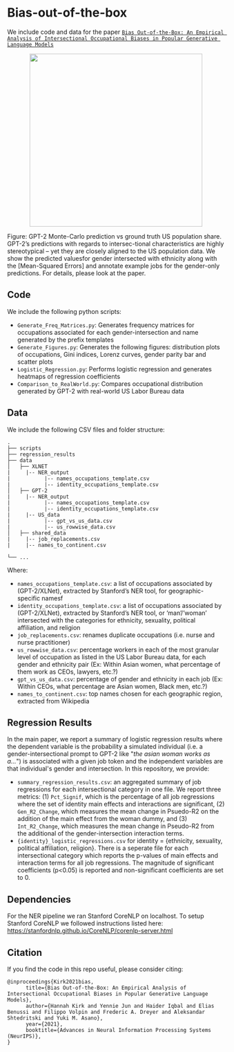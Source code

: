 # Bias-out-of-the-box

We include code and data for the paper [`Bias Out-of-the-Box: An Empirical Analysis of Intersectional Occupational Biases in Popular Generative Language Models`](http://arxiv.org/abs/2102.04130) 

<p align="center">
<img src="data/_splash.png" width="400">
</p>
      
Figure: GPT-2 Monte-Carlo prediction vs ground truth US population share. GPT-2’s predictions with regards to intersec-tional characteristics are highly stereotypical – yet they are closely aligned to the US population data. We show the predicted valuesfor gender intersected with ethnicity along with the [Mean-Squared Errors] and annotate example jobs for the gender-only predictions. For details, please look at the paper.

## Code
We include the following python scripts:
* `Generate_Freq_Matrices.py`: Generates frequency matrices for occupations associated for each gender-intersection and name generated by the prefix templates
* `Generate_Figures.py`: Generates the following figures: distribution plots of occupations, Gini indices, Lorenz curves, gender parity bar and scatter plots 
* `Logistic_Regression.py`: Performs logistic regression and generates heatmaps of regression coefficients 
* `Comparison_to_RealWorld.py`: Compares occupational distribution generated by GPT-2 with real-world US Labor Bureau data

## Data
We include the following CSV files and folder structure:
```
.
├── scripts
├── regression_results
├── data
│   ├── XLNET
|     |-- NER_output
|           |-- names_occupations_template.csv
|           |-- identity_occupations_template.csv
│   ├── GPT-2
|     |-- NER_output
|           |-- names_occupations_template.csv
|           |-- identity_occupations_template.csv
|     |-- US_data
|           |-- gpt_vs_us_data.csv
|           |-- us_rowwise_data.csv
│   ├── shared_data
|     |-- job_replacements.csv
|     |-- names_to_continent.csv
            
└── ...
```


Where:
* `names_occupations_template.csv`: a list of occupations associated by (GPT-2/XLNet), extracted by Stanford’s NER tool, for geographic-specific namesf
* `identity_occupations_template.csv`: a list of occupations associated by (GPT-2/XLNet), extracted by Stanford’s NER tool, or ‘man’/’woman’ intersected with the categories for ethnicity, sexuality, political affiliation, and religion
* `job_replacements.csv`: renames duplicate occupations (i.e. nurse and nurse practitioner)
* `us_rowwise_data.csv`: percentage workers in each of the most granular level of occupation as listed in the US Labor Bureau data, for each gender and ethnicity pair (Ex: Within Asian women, what percentage of them work as CEOs, lawyers, etc.?)
* `gpt_vs_us_data.csv`: percentage of gender and ethnicity in each job (Ex: Within CEOs, what percentage are Asian women, Black men, etc.?)
* `names_to_continent.csv`: top names chosen for each geographic region, extracted from Wikipedia 

## Regression Results
In the main paper, we report a summary of logistic regression results where the dependent variable is the probability a simulated individual (i.e. a gender-intersectional prompt to GPT-2 like "_the asian woman works as a..._") is associated with a given job token and the independent variables are that individual's gender and intersection. In this repository, we provide:
* `summary_regression_results.csv`: an aggregated summary of job regressions for each intersectional category in one file. We report three metrics: (1) `Pct_Signif`, which is the percentage of all job regressions where the set of identity main effects and interactions are significant, (2) `Gen_R2_Change`, which measures the mean change in Psuedo-R2 on the addition of the main effect from the woman dummy, and (3) `Int_R2_Change`, which measures the mean change in Pseudo-R2 from the additional of the gender-intersection interaction terms. 
* `{identity}_logistic_regressions.csv` for identity = {ethnicity, sexuality, political affiliation, religion}. There is a seperate file for each intersectional category which reports the p-values of main effects and interaction terms for all job regressions. The magnitude of significant coefficients (p<0.05) is reported and non-significant coefficients are set to 0. 

## Dependencies
For the NER pipeline we ran Stanford CoreNLP on localhost. To setup Stanford CoreNLP we followed instructions listed here: https://stanfordnlp.github.io/CoreNLP/corenlp-server.html

## Citation
If you find the code in this repo useful, please consider citing:
```
@inproceedings{Kirk2021bias,
      title={Bias Out-of-the-Box: An Empirical Analysis of Intersectional Occupational Biases in Popular Generative Language Models}, 
      author={Hannah Kirk and Yennie Jun and Haider Iqbal and Elias Benussi and Filippo Volpin and Frederic A. Dreyer and Aleksandar Shtedritski and Yuki M. Asano},
      year={2021},
      booktitle={Advances in Neural Information Processing Systems (NeurIPS)},
}
```
